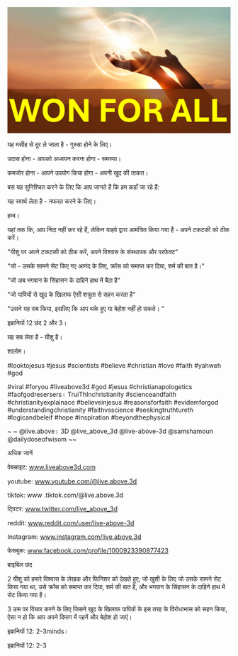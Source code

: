 ![Video cover image](../cover.jpg "cover photo")

यह मसीह से दूर ले जाता है - गुस्सा होने के लिए।

उदास होना - आपको अध्ययन करना होगा - समस्या।

कमजोर होना - आपने उपयोग किया होगा - अपनी खुद की ताकत।

बस यह सुनिश्चित करने के लिए कि आप जानते हैं कि हम कहाँ जा रहे हैं:

यह स्वार्थ लेता है - नफरत करने के लिए।

हम्म।

यहां तक ​​कि, आप निंदा नहीं कर रहे हैं, लेकिन याहवे द्वारा आमंत्रित किया गया है - अपने टकटकी को ठीक करें।

"यीशु पर अपने टकटकी को ठीक करें, अपने विश्वास के संस्थापक और परफेक्ट"

"जो - उसके सामने सेट किए गए आनंद के लिए, क्रॉस को समाप्त कर दिया, शर्म की बात है।"

"जो अब भगवान के सिंहासन के दाहिने हाथ में बैठा है"

"जो पापियों से खुद के खिलाफ ऐसी शत्रुता से सहन करता है"

"उसने यह सब किया, इसलिए कि आप थके हुए या बेहोश नहीं हो सकते। ”

इब्रानियों 12 छंद 2 और 3।

यह सब लेता है - यीशु है।

शालोम।

#looktojesus #jesus #scientists #believe #christian #love #faith #yahweh #god

#viral #foryou #liveabove3d #god #jesus #christianapologetics #faofgodresersers। TruiThInchristianity #scienceandfaith #christianityexplainace #believeinjesus #reasonsforfaith #evidemforgod #understandingchristianity #faithvsscience #seekingtruthtureth #logicandbeleif #hope #inspiration #beyondthephysical

~ ~ @live.above। 3D @live_above_3d @live-above-3d @samshamoun @dailydoseofwisom ~~

अधिक जानें

वेबसाइट: www.liveabove3d.com

youtube: www.youtube.com/@live.above.3d

tiktok: www .tiktok.com/@live.above.3d

ट्विटर: www.twitter.com/live_above_3d

reddit: www.reddit.com/user/live-above-3d

Instagram: www.instagram.com/live.above.3d

फेसबुक: www.facebook.com/profile/1000923390877423

बाइबिल छंद

2 यीशु को हमारे विश्वास के लेखक और फिनिशर को देखते हुए; जो खुशी के लिए जो उसके सामने सेट किया गया था, उसे क्रॉस को समाप्त कर दिया, शर्म की बात है, और भगवान के सिंहासन के दाहिने हाथ में सेट किया गया है।

3 उस पर विचार करने के लिए जिसने खुद के खिलाफ पापियों के इस तरह के विरोधाभास को सहन किया, ऐसा न हो कि आप अपने दिमाग में पहनें और बेहोश हो जाएं।

इब्रानियों 12: 2-3minds।

इब्रानियों 12: 2-3